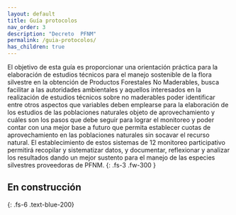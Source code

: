 ```yaml
---
layout: default
title: Guía protocolos
nav_order: 3
description: "Decreto  PFNM"
permalink: /guia-protocolos/
has_children: true
---
```


El objetivo de esta guía es proporcionar una orientación práctica para la elaboración de estudios
técnicos para el manejo sostenible de la flora silvestre en la obtención de Productos Forestales
No Maderables, busca facilitar a las autoridades ambientales y aquellos interesados en la
realización de estudios técnicos sobre no maderables poder identificar entre otros aspectos que
variables deben emplearse para la elaboración de los estudios de las poblaciones naturales
objeto de aprovechamiento y cuáles son los pasos que debe seguir para lograr el monitoreo y
poder contar con una mejor base a futuro que permita establecer cuotas de aprovechamiento en
las poblaciones naturales sin socavar el recurso natural. El establecimiento de estos sistemas de
12
monitoreo participativo permitirá recopilar y sistematizar datos, y documentar, reflexionar y
analizar los resultados dando un mejor sustento para el manejo de las especies silvestres
proveedoras de PFNM.
{: .fs-3 .fw-300 }


## En construcción
{: .fs-6 .text-blue-200}

